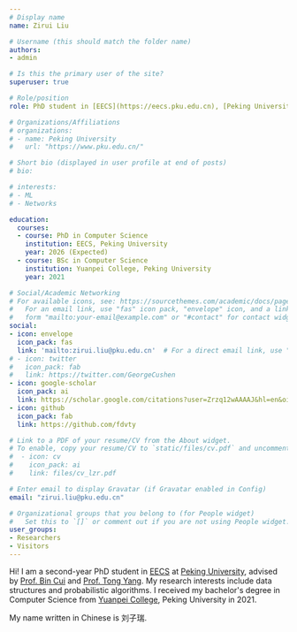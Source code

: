```yaml
---
# Display name
name: Zirui Liu

# Username (this should match the folder name)
authors:
- admin

# Is this the primary user of the site?
superuser: true

# Role/position
role: PhD student in [EECS](https://eecs.pku.edu.cn), [Peking University](https://www.pku.edu.cn/)

# Organizations/Affiliations
# organizations:
# - name: Peking University
#   url: "https://www.pku.edu.cn/"

# Short bio (displayed in user profile at end of posts)
# bio:  

# interests:
# - ML
# - Networks

education:
  courses:
  - course: PhD in Computer Science 
    institution: EECS, Peking University
    year: 2026 (Expected)
  - course: BSc in Computer Science 
    institution: Yuanpei College, Peking University
    year: 2021

# Social/Academic Networking
# For available icons, see: https://sourcethemes.com/academic/docs/page-builder/#icons
#   For an email link, use "fas" icon pack, "envelope" icon, and a link in the
#   form "mailto:your-email@example.com" or "#contact" for contact widget.
social:
- icon: envelope
  icon_pack: fas
  link: 'mailto:zirui.liu@pku.edu.cn'  # For a direct email link, use "mailto:test@example.org".
# - icon: twitter
#   icon_pack: fab
#   link: https://twitter.com/GeorgeCushen
- icon: google-scholar
  icon_pack: ai
  link: https://scholar.google.com/citations?user=Zrzq12wAAAAJ&hl=en&oi=ao
- icon: github
  icon_pack: fab
  link: https://github.com/fdvty

# Link to a PDF of your resume/CV from the About widget.
# To enable, copy your resume/CV to `static/files/cv.pdf` and uncomment the lines below.
#  - icon: cv
#    icon_pack: ai
#    link: files/cv_lzr.pdf

# Enter email to display Gravatar (if Gravatar enabled in Config)
email: "zirui.liu@pku.edu.cn"

# Organizational groups that you belong to (for People widget)
#   Set this to `[]` or comment out if you are not using People widget.
user_groups:
- Researchers
- Visitors
---
```


Hi! I am a second-year PhD student in [EECS](https://eecs.pku.edu.cn) at [Peking University](https://www.pku.edu.cn/), advised by [Prof. Bin Cui](https://cuibinpku.github.io/) and [Prof. Tong Yang](https://yangtonghome.github.io/). My research interests include data structures and probabilistic algorithms.
I received my bachelor's degree in Computer Science from [Yuanpei College](https://yuanpei.pku.edu.cn), Peking University in 2021.

<!-- My research interests lie in the general area of Networks and Database. I find it excited to design and polish new data structures & algorithms. I'm also interested in other areas of computer science, for example, graphics and rendering. -->
<!-- Please do not hesitate to contact me if you have new ideas and need helper :) -->

My name written in Chinese is 刘子瑞. 
<!-- My research interests lie in the general area of Network Measurement, Data Stream Processing and P2P Network Broadcasting. I also have a keen interest in Ray Tracing Rendering.  -->

<!-- For the time being, I am looking for a research opportunity in the next summer. Please contact me if you are interested.  -->


